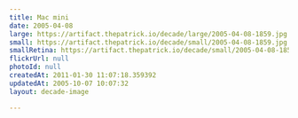 ```yaml
---
title: Mac mini
date: 2005-04-08
large: https://artifact.thepatrick.io/decade/large/2005-04-08-1859.jpg
small: https://artifact.thepatrick.io/decade/small/2005-04-08-1859.jpg
smallRetina: https://artifact.thepatrick.io/decade/small/2005-04-08-1859@2x.jpg
flickrUrl: null
photoId: null
createdAt: 2011-01-30 11:07:18.359392
updatedAt: 2005-10-07 10:07:32
layout: decade-image

---
```


